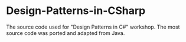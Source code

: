 # Design-Patterns-in-CSharp

The source code used for "Design Patterns in C#" workshop.
The most source code was ported and adapted from Java.
